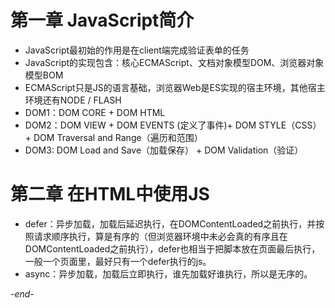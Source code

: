 # 第一章 JavaScript简介

* JavaScript最初始的作用是在client端完成验证表单的任务
* JavaScript的实现包含：核心ECMAScript、文档对象模型DOM、浏览器对象模型BOM
* ECMAScript只是JS的语言基础，浏览器Web是ES实现的宿主环境，其他宿主环境还有NODE / FLASH
* DOM1：DOM CORE + DOM HTML
* DOM2：DOM VIEW + DOM EVENTS (定义了事件)+ DOM STYLE（CSS） + DOM Traversal and Range（遍历和范围）
* DOM3: DOM Load and Save（加载保存） + DOM Validation（验证）

# 第二章 在HTML中使用JS
* defer：异步加载，加载后延迟执行，在DOMContentLoaded之前执行，并按照请求顺序执行，算是有序的（但浏览器环境中未必会真的有序且在DOMContentLoaded之前执行），defer也相当于把脚本放在页面最后执行，一般一个页面里，最好只有一个defer执行的js。
* async：异步加载，加载后立即执行，谁先加载好谁执行，所以是无序的。

*-end-*
